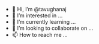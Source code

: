 - 👋 Hi, I’m @tavughanaj
- 👀 I’m interested in ...
- 🌱 I’m currently learning ...
- 💞️ I’m looking to collaborate on ...
- 📫 How to reach me ...

<!---
tavughanaj/tavughanaj is a ✨ special ✨ repository because its `README.md` (this file) appears on your GitHub profile.
You can click the Preview link to take a look at your changes.
--->
